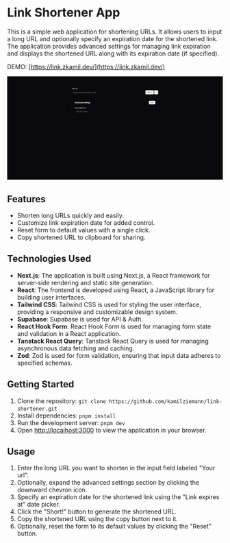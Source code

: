 # Link Shortener App

This is a simple web application for shortening URLs. It allows users to input a long URL and optionally specify an expiration date for the shortened link. The application provides advanced settings for managing link expiration and displays the shortened URL along with its expiration date (if specified).

DEMO: [https://link.zkamil.dev/](https://link.zkamil.dev/)

![App example](.github/example.png)

## Features

- Shorten long URLs quickly and easily.
- Customize link expiration date for added control.
- Reset form to default values with a single click.
- Copy shortened URL to clipboard for sharing.

## Technologies Used

- **Next.js**: The application is built using Next.js, a React framework for server-side rendering and static site generation.
- **React**: The frontend is developed using React, a JavaScript library for building user interfaces.
- **Tailwind CSS**: Tailwind CSS is used for styling the user interface, providing a responsive and customizable design system.
- **Supabase**: Supabase is used for API & Auth.
- **React Hook Form**: React Hook Form is used for managing form state and validation in a React application.
- **Tanstack React Query**: Tanstack React Query is used for managing asynchronous data fetching and caching.
- **Zod**: Zod is used for form validation, ensuring that input data adheres to specified schemas.

## Getting Started

1. Clone the repository: `git clone https://github.com/kamilziemann/link-shortener.git`
2. Install dependencies: `pnpm install`
3. Run the development server: `pnpm dev`
4. Open [http://localhost:3000](http://localhost:3000) to view the application in your browser.

## Usage

1. Enter the long URL you want to shorten in the input field labeled "Your url".
2. Optionally, expand the advanced settings section by clicking the downward chevron icon.
3. Specify an expiration date for the shortened link using the "Link expires at" date picker.
4. Click the "Short!" button to generate the shortened URL.
5. Copy the shortened URL using the copy button next to it.
6. Optionally, reset the form to its default values by clicking the "Reset" button.
